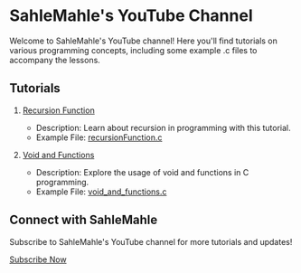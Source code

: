 # SahleMahle's YouTube Channel

Welcome to SahleMahle's YouTube channel! Here you'll find tutorials on various programming concepts, including some example .c files to accompany the lessons.

## Tutorials

1. [Recursion Function](https://youtu.be/-8NHWGCAEUw?list=PL1hnSLx72hdxPnTatcFA68NNF54DQZmtk)
   - Description: Learn about recursion in programming with this tutorial.
   - Example File: [recursionFunction.c](recursionFunction.c)

2. [Void and Functions](https://youtu.be/3FYwnYn3-HM?list=PL1hnSLx72hdxPnTatcFA68NNF54DQZmtk)
   - Description: Explore the usage of void and functions in C programming.
   - Example File: [void_and_functions.c](void_and_functions.c)

## Connect with SahleMahle

Subscribe to SahleMahle's YouTube channel for more tutorials and updates!

[Subscribe Now](https://www.youtube.com/@SahleMahle)
